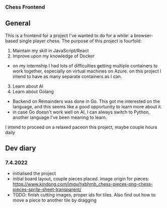 ### Chess Frontend

## General

This is a frontend for a project I've wanted to do for a while: a browser-based single player chess. The purpose of this project is fourfold:

1. Maintain my skill in JavaScript/React
2. Improve upon my knowledge of Docker
 - on my internship I had lots of difficulties getting multiple containers to work together, especially on virtual machines on Azure. on this project I intend to have as many separate containers as I can.
3. Learn about AI
4. Learn about Golang
 - Backend on Remainders was done in Go. This got me interested on the language, and this seems like a good opportunity to learn more about it.
 - in case Go doesn't work well on AI, I can always switch to Python, another language I've been meaning to learn.

I intend to proceed on a relaxed paceon this project, maybe couple hours daily

## Dev diary

### 7.4.2022

- initialised the project
- initial board layout, couple pieces placed. image origin for pieces: https://www.kindpng.com/imgv/hxbhmb_chess-pieces-png-chess-pieces-sprite-sheet-transparent/
- TODO: finish cutting images, proper ids for tiles. Also find out how to move a piece to another tile by dragging

